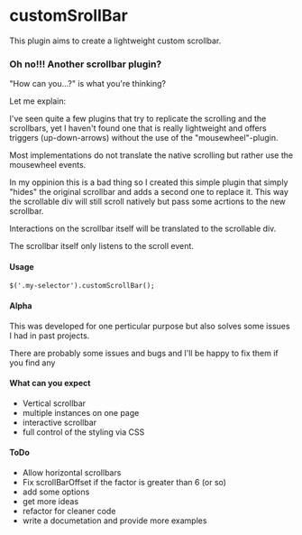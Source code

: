 # customSrollBar

This plugin aims to create a lightweight custom scrollbar.

### Oh no!!! Another scrollbar plugin?

"How can you...?" is what you're thinking?

Let me explain:

I've seen quite a few plugins that try to replicate the scrolling and
the scrollbars, yet I haven't found one that is really lightweight and
offers triggers (up-down-arrows) without the use of the
"mousewheel"-plugin.

Most implementations do not translate the native scrolling but rather
use the mousewheel events.

In my oppinion this is a bad thing so I created this simple plugin
that simply "hides" the original scrollbar and adds a second one to
replace it. This way the scrollable div will still scroll natively but
pass some acrtions to the new scrollbar.

Interactions on the scrollbar itself will be translated to the
scrollable div.

The scrollbar itself only listens to the scroll event.

#### Usage

    $('.my-selector').customScrollBar();


#### Alpha

This was developed for one perticular purpose but also solves some
issues I had in past projects.

There are probably some issues and bugs and I'll be happy to fix them
if you find any


#### What can you expect

* Vertical scrollbar
* multiple instances on one page
* interactive scrollbar
* full control of the styling via CSS

#### ToDo

* Allow horizontal scrollbars
* Fix scrollBarOffset if the factor is greater than 6 (or so)
* add some options
* get more ideas
* refactor for cleaner code
* write a documetation and provide more examples

